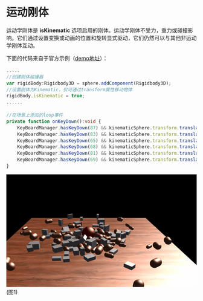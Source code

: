 # 运动刚体

运动学刚体是 **isKinematic** 选项启用的刚体。运动学刚体不受力，重力或碰撞影响。它们通过设置变换或动画的位置和旋转显式驱动，它们仍然可以与其他非运动学刚体互动。

下面的代码来自于官方示例（[demo地址](https://layaair.ldc.layabox.com/demo2/?language=ch&category=3d&group=Physics3D&name=PhysicsWorld_Kinematic)）：

```typescript
.....
//创建刚体碰撞器
var rigidBody:Rigidbody3D = sphere.addComponent(Rigidbody3D);
//设置刚体为Kinematic，仅可通过transform属性移动物体
rigidBody.isKinematic = true;
......

//在场景上添加的loop事件
private function onKeyDown():void {
    KeyBoardManager.hasKeyDown(87) && kinematicSphere.transform.translate(new Vector3(0, 0, -0.2));//W
    KeyBoardManager.hasKeyDown(83) && kinematicSphere.transform.translate(new Vector3(0, 0, 0.2));//S
    KeyBoardManager.hasKeyDown(65) && kinematicSphere.transform.translate(new Vector3(-0.2, 0, 0));//A
    KeyBoardManager.hasKeyDown(68) && kinematicSphere.transform.translate(new Vector3(0.2, 0, 0));//D
    KeyBoardManager.hasKeyDown(81) && kinematicSphere.transform.translate(new Vector3(0, 0.2, 0));//Q
    KeyBoardManager.hasKeyDown(69) && kinematicSphere.transform.translate(new Vector3(0, -0.2, 0));//E
}
```

![](img/1.gif)<br>(图1)

